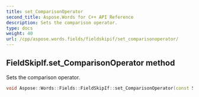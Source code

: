 ```yaml
---
title: set_ComparisonOperator
second_title: Aspose.Words for C++ API Reference
description: Sets the comparison operator. 
type: docs
weight: 40
url: /cpp/aspose.words.fields/fieldskipif/set_comparisonoperator/
---
```

## FieldSkipIf.set_ComparisonOperator method


Sets the comparison operator.

```cpp
void Aspose::Words::Fields::FieldSkipIf::set_ComparisonOperator(const System::String &value)
```

